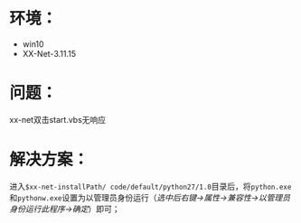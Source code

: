 # 环境：
* win10
* XX-Net-3.11.15
# 问题：
xx-net双击start.vbs无响应
# 解决方案：
进入`$xx-net-installPath/ code/default/python27/1.0`目录后，将`python.exe`和`pythonw.exe`设置为以管理员身份运行（*选中后右键→属性→兼容性→以管理员身份运行此程序→确定*）即可；
